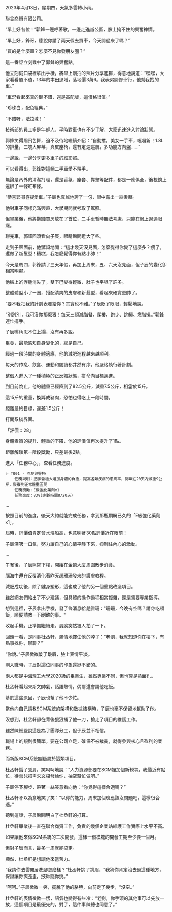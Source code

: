 2023年4月13日，星期四，天氣多雲轉小雨。

聯合商貿有限公司。

“早上好各位！”郭鋒一邊哼著歌，一邊走進辦公區，臉上掩不住的興奮神情。

“早上好，鋒哥，聽說你請了兩天假去買車，今天開過來了嗎？”

“買的是什麼車？怎麼不見你發朋友圈？”

這一番話立刻戳中了郭鋒的興奮點。

他立刻從口袋裡拿出手機，將早上剛拍的照片分享進群，得意地說道：“嘿嘿，大家看看值不值，13年的本田思域，落地價3萬6。我表弟開修車行，他幫我找的車。”

“車況看起來真的很不錯，還是高配版，這價格很值。”

“珍珠白，配色經典。”

“不錯呀，法拉域！”

技術部的員工多是年輕人，平時對車也有不少了解，大家迅速進入討論狀態。

郭鋒笑得眉飛色舞，迫不及待地繼續介紹：“自動擋，美女一手車，嘎嘎新！1.8L的排量，三塊大屏幕，真皮座椅，還有定速巡航，多功能方向盤……”

一邊說，一邊分享更多車子的細節照。

可以看得出，郭鋒對這輛二手車愛不釋手。

無論是內外的清潔打理，還是香氛、座套、靠墊等配件，都是一應俱全，後視鏡上還綁了一條紅布條。

“恭喜郭哥喜提愛車。”子辰也真誠地誇了一句，眼中露出一絲羨慕。

他對車子同樣充滿興趣，大學期間就考取了駕照。

但畢業後，他將攢錢買房放在了首位，二手車暫時無法考慮，只能在網上過過眼癮。

聊完車，郭鋒回頭看向子辰，眼睛瞬間瞪大了些。

走到子辰面前，他驚訝地問：“這才幾天沒見面，怎麼覺得你變了這麼多？瘦了，還做了新髮型！糟糕，我怎麼覺得你有點小帥！”

今天是周四，郭鋒請了三天年假，再加上周末，五、六天沒見面，但子辰的變化卻相當明顯。

他臉上的浮腫消失了，雙下巴變得輕微，肚子也平坦了許多。

整體體型小了一圈，搭配清爽的皮膚和新髮型，看起來確實更帥了。

“要不我把我的計劃表發給你？其實也不難。”子辰眨了眨眼，輕鬆地說。

“別別別，我可沒你那麼狠！每天三頓減脂餐，爬樓、跑步、跳繩、燃脂操。”郭鋒連忙擺手。

子辰嘴角忍不住上揚，沒有再多說。

畢竟，最能感知自身變化的，總是自己。

經過一段時間的身體適應，他的減肥進程越來越順利。

每天的作息、飲食、運動和閱讀都井然有序，他嚴格執行著計劃。

整個人進入了一種積極的正反饋狀態，拼命向目標邁進。

到目前為止，他的體重已經降到了82.5公斤，減重7.5公斤，相當於15斤。

這15斤的重量，換算成豬肉，恐怕也得吃上一段時間。

距離最終目標，還差1.5公斤！

打開系統界面。

「評價：28」

身體素質的提升、體重的下降，他的評價值再次提升了1點。

距離解鎖第一階段獎勵，只差最後2點。

進入「任務中心」，查看任務進度。

```
✨ T001 - 克制與堅持
	任務說明：肥胖會極大增加身體的負擔，提高各類疾病的患病率，挑戰在20天内減重9公斤，恢複到正常體重區間
	任務獎勵：E級強化藥劑x1
	任務進度：83%(剩餘時間8/20天)
```

...

按照目前的進度，後天大約就能完成任務，拿到那瓶期盼已久的「E級強化藥劑x1」。

屆時，評價值肯定會水漲船高，也意味著30點評價近在眼前！

子辰深吸一口氣，努力讓自己的心情平靜下來，抑制住內心的激動。

...

午餐後，子辰照常下樓，開始在金麟大廈周圍散步消食。

腦海中還在反覆消化著昨天趙雅珊發來的護膚教程。

減肥成功後，除了健身塑形，這也成了他的另一個重點改造項目。

雖然網友們給出了不少建議，但具體的操作過程相當複雜，還是需要專業指導。

想到這裡，子辰拿出手機，發了條消息給趙雅珊："珊珊，今晚有空嗎？請你吃頓飯，順便請教一下刷酸的事。"

收起手機，正準備繼續走，肩膀突然被人拍了一下。

回頭一看，是同事杜丞軒，熱情地摟住他的脖子：“老劉，我就知道你在樓下，有點事找你，聊聊？”

“你說。”子辰微微皺了皺眉，臉上表情平淡。

剛入職時，子辰對這位同事的印象還挺不錯的。

兩人都是中海理工大學2020級的畢業生，雖然專業不同，但也算是熟面孔。

杜丞軒看起來斯文帥氣，話語熱情，偶爾還會請他吃飯。

基於這些原因，子辰也幫了他不少忙。

當他向自己請教SCM系統的架構和數據結構時，子辰也毫不保留地幫助了他。

沒想到，杜丞軒卻在背後狠狠捅了他一刀，搶走了項目的維護工作。

雖然陳總監說這是為了團隊分工，但子辰並不相信。

職場上的規則很簡單，要在公司立足，確保不被裁員，就得參與核心且盈利的業務。

而新版SCM系統無疑屬於這類項目。

杜丞軒聳了聳肩，笑呵呵地說：“人力資源部要在SCM裡加個新模塊，我最近有點忙，待會兒把需求文檔發給你，抽空幫忙做吧。”

子辰停下腳步，帶著一絲笑意看向他：“你覺得這樣合適嗎？”

杜丞軒不以為意地笑了笑：“以你的能力，周末加個班應該沒問題吧，這樣很合適。”

聽到這話，子辰瞬間明白了杜丞軒的打算。

杜丞軒畢業後一直在聯合商貿工作，負責的幾個企業站維護工作實際上水平不高。

如果讓他來做SCM系統的二次開發，這樣一個模塊的開發工期至少要一個月。

但對子辰而言，最多一周就能搞定。

顯然，杜丞軒是想讓他來當苦力。

“我請你去雲閒居洗腳怎麼樣？”杜丞軒挑了挑眉，“我猜你肯定沒去過這種地方，保證讓你爽歪歪，技師隨你挑。”

“呵呵。”子辰微微一笑，擺脫了他的胳膊，向前走了幾步，“沒空。”

杜丞軒的表情微微一愣，語氣也變得有些冷：“老劉，你手頭的其他事可以先放一放，這個項目是最優先的，對了，這件事陳總也同意了。”
